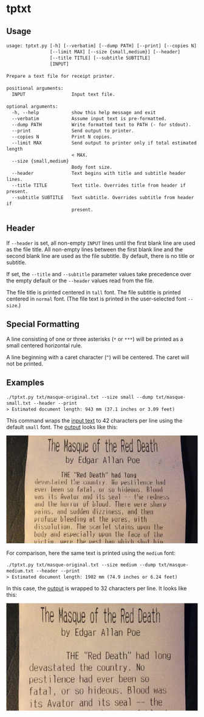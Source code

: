 tptxt
=====

Usage
-----

	usage: tptxt.py [-h] [--verbatim] [--dump PATH] [--print] [--copies N]
					[--limit MAX] [--size {small,medium}] [--header]
					[--title TITLE] [--subtitle SUBTITLE]
					[INPUT]

	Prepare a text file for receipt printer.

	positional arguments:
	  INPUT                 Input text file.

	optional arguments:
	  -h, --help            show this help message and exit
	  --verbatim            Assume input text is pre-formatted.
	  --dump PATH           Write formatted text to PATH (- for stdout).
	  --print               Send output to printer.
	  --copies N            Print N copies.
	  --limit MAX           Send output to printer only if total estimated length
							< MAX.
	  --size {small,medium}
							Body font size.
	  --header              Text begins with title and subtitle header lines.
	  --title TITLE         Text title. Overrides title from header if present.
	  --subtitle SUBTITLE   Text subtitle. Overrides subtitle from header if
							present.

Header
------

If `--header` is set, all non-empty `INPUT` lines until the first blank line are used as the file title. All non-empty lines between the first blank line and the second blank line are used as the file subtitle. By default, there is no title or subtitle.

If set, the `--title` and `--subtitle` parameter values take precedence over the empty default or the `--header` values read from the file.

The file title is printed centered in `tall` font. The file subtitle is printed centered in `normal` font. (The file text is printed in the user-selected font `--size`.)

Special Formatting
------------------

A line consisting of one or three asterisks (`*` or `***`) will be printed as a small centered horizontal rule.

A line beginning with a caret character (`^`) will be centered. The caret will not be printed.

Examples
--------

	./tptxt.py txt/masque-original.txt --size small --dump txt/masque-small.txt --header --print
	> Estimated document length: 943 mm (37.1 inches or 3.09 feet)

This command wraps the [input text](txt/masque-original.txt) to 42 characters per line using the default `small` font. The [output](txt/masque-small.txt) looks like this:

![masque-small.txt](txt/masque-small.jpg)
 
 For comparison, here the same text is printed using the `medium` font:

	./tptxt.py txt/masque-original.txt --size medium --dump txt/masque-medium.txt --header --print
	> Estimated document length: 1902 mm (74.9 inches or 6.24 feet)

In this case, the [output](masque-medium.txt) is wrapped to 32 characters per line. It looks like this:

![masque-medium.txt](txt/masque-medium.jpg)
